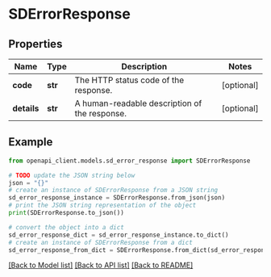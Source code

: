 # SDErrorResponse


## Properties

Name | Type | Description | Notes
------------ | ------------- | ------------- | -------------
**code** | **str** | The HTTP status code of the response. | [optional] 
**details** | **str** | A human-readable description of the response. | [optional] 

## Example

```python
from openapi_client.models.sd_error_response import SDErrorResponse

# TODO update the JSON string below
json = "{}"
# create an instance of SDErrorResponse from a JSON string
sd_error_response_instance = SDErrorResponse.from_json(json)
# print the JSON string representation of the object
print(SDErrorResponse.to_json())

# convert the object into a dict
sd_error_response_dict = sd_error_response_instance.to_dict()
# create an instance of SDErrorResponse from a dict
sd_error_response_from_dict = SDErrorResponse.from_dict(sd_error_response_dict)
```
[[Back to Model list]](../README.md#documentation-for-models) [[Back to API list]](../README.md#documentation-for-api-endpoints) [[Back to README]](../README.md)



